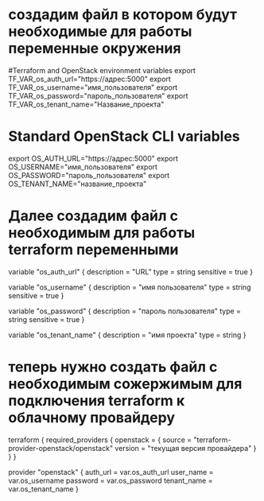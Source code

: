 # создадим файл в котором будут необходимые для работы переменные окружения 
#Terraform and OpenStack environment variables
export TF_VAR_os_auth_url="https://адрес:5000"
export TF_VAR_os_username="имя_пользователя"
export TF_VAR_os_password="пароль_пользователя"
export TF_VAR_os_tenant_name="Название_проекта"

# Standard OpenStack CLI variables
export OS_AUTH_URL="https://адрес:5000"
export OS_USERNAME="имя_пользователя"
export OS_PASSWORD="пароль_пользователя"
export OS_TENANT_NAME="название_проекта"
# Далее создадим файл с необходимым для работы terraform переменными
variable "os_auth_url" {
  description = "URL"
  type        = string
  sensitive   = true
}

variable "os_username" {
  description = "имя пользователя"
  type        = string
  sensitive   = true
}

variable "os_password" {
  description = "пароль пользователя"
  type        = string
  sensitive   = true
}

variable "os_tenant_name" {
  description = "имя проекта"
  type        = string
}
# теперь нужно создать файл с необходимым сожержимым для подключения terraform к облачному провайдеру
terraform {
  required_providers {
    openstack = {
      source  = "terraform-provider-openstack/openstack"
      version = "текущая версия провайдера"
    }
  }
}

provider "openstack" {
  auth_url           = var.os_auth_url
  user_name          = var.os_username
  password           = var.os_password
  tenant_name        = var.os_tenant_name
}

